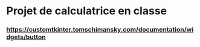 # Projet de calculatrice en classe

### https://customtkinter.tomschimansky.com/documentation/widgets/button
